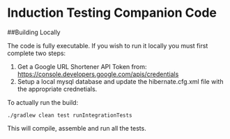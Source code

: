 # Induction Testing Companion Code

##Building Locally

The code is fully executable.  If you wish to run it locally you must first complete two steps:

1. Get a Google URL Shortener API Token from: https://console.developers.google.com/apis/credentials
2. Setup a local mysql database and update the hibernate.cfg.xml file with the appropriate crednetials.

To actually run the build:

```./gradlew clean test runIntegrationTests ```

This will compile, assemble and run all the tests.

